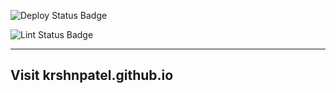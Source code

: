 ![Deploy Status Badge](https://github.com/krshnpatel/krshnpatel.github.io/workflows/Deploy/badge.svg)

![Lint Status Badge](https://github.com/krshnpatel/krshnpatel.github.io/workflows/Lint/badge.svg)

---

## Visit krshnpatel.github.io
